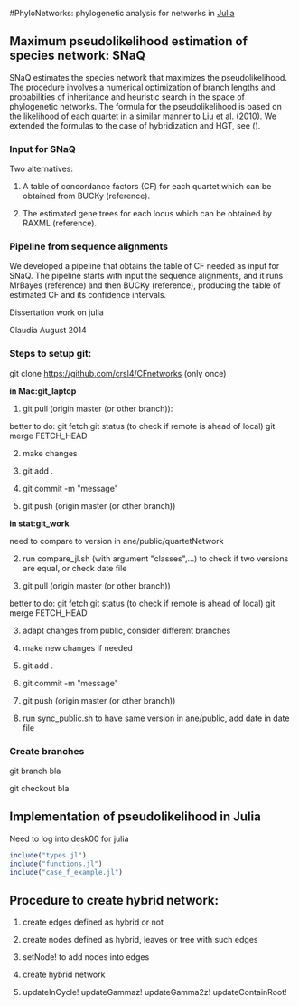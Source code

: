 #PhyloNetworks: phylogenetic analysis for networks in [Julia](http://julialang.org)

## Maximum pseudolikelihood estimation of species network: SNaQ

SNaQ estimates the species network that maximizes the
pseudolikelihood. The procedure involves a numerical optimization of
branch lengths and probabilities of inheritance and heuristic search
in the space of phylogenetic networks.  The formula for the
pseudolikelihood is based on the likelihood of each quartet in a
similar manner to Liu et al. (2010). We extended the formulas to the
case of hybridization and HGT, see ().

### Input for SNaQ

Two alternatives: 

1. A table of concordance factors (CF) for each quartet which can be
obtained from BUCKy (reference).

2. The estimated gene trees for each locus which can be obtained by
RAXML (reference).

### Pipeline from sequence alignments

We developed a pipeline that obtains the table of CF needed as input
for SNaQ. The pipeline starts with input the sequence alignments, and
it runs MrBayes (reference) and then BUCKy (reference), producing the
table of estimated CF and its confidence intervals.



Dissertation work on julia

Claudia August 2014

### Steps to setup git:

git clone https://github.com/crsl4/CFnetworks (only once)

**in Mac:git_laptop**

1. git pull (origin master (or other branch)):

better to do: git fetch
              git status (to check if remote is ahead of local)
              git merge FETCH_HEAD

2. make changes

3. git add .

4. git commit -m "message"

5. git push (origin master (or other branch))

**in stat:git_work**

need to compare to version in ane/public/quartetNetwork

2. run compare_jl.sh (with argument "classes",...) to check if two versions are equal, or check date file

1. git pull (origin master (or other branch))

better to do: git fetch
              git status (to check if remote is ahead of local)
              git merge FETCH_HEAD


3. adapt changes from public, consider different branches

4. make new changes if needed

5. git add .

6. git commit -m "message"

7. git push (origin master (or other branch))

8. run sync_public.sh to have same version in ane/public, add date in date file

### Create branches

git branch bla

git checkout bla

## Implementation of pseudolikelihood in Julia

Need to log into desk00 for julia

```julia
include("types.jl")
include("functions.jl")
include("case_f_example.jl")
```

## Procedure to create hybrid network:

1. create edges defined as hybrid or not

2. create nodes defined as hybrid, leaves or tree with such edges

3. setNode! to add nodes into edges

4. create hybrid network

5. updateInCycle! updateGammaz! updateGamma2z! updateContainRoot!
